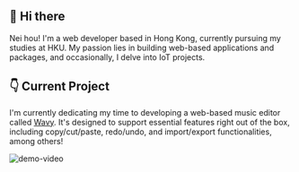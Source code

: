 ## 👋 Hi there

Nei hou! I'm a web developer based in Hong Kong, currently pursuing my studies at HKU. My passion lies in building web-based applications and packages, and occasionally, I delve into IoT projects.

## 👇 Current Project
I'm currently dedicating my time to developing a web-based music editor called [Wavy](https://github.com/chanyatfu/wavy). It's designed to support essential features right out of the box, including copy/cut/paste, redo/undo, and import/export functionalities, among others!

![demo-video](https://github.com/chanyatfu/chanyatfu/assets/45863731/7b270cc5-833e-47d5-8873-ff9ea9b9730f)

